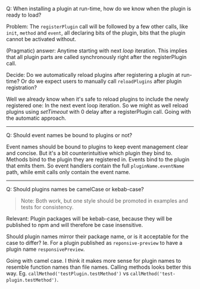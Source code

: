 Q: When installing a plugin at run-time, how do we know when the plugin is ready to load?

Problem: The `registerPlugin` call will be followed by a few other calls, like `init`, `method` and `event`, all declaring bits of the plugin, bits that the plugin cannot be activated without.

(Pragmatic) answer: Anytime starting with next _loop_ iteration. This implies that all plugin parts are called synchronously right after the registerPlugin call.

Decide: Do we automatically reload plugins after registering a plugin at run-time? Or do we expect users to manually call `reloadPlugins` after plugin registration?

Well we already know when it's safe to reload plugins to include the newly registered one: In the next event loop iteration. So we might as well reload plugins using _setTimeout_ with 0 delay after a registerPlugin call. Going with the automatic approach.

---

Q: Should event names be bound to plugins or not?

Event names should be bound to plugins to keep event management clear and concise. But it's a bit counterintuitive which plugin they bind to. Methods bind to the plugin they are registered in. Events bind to the plugin that emits them. So event handlers contain the full `pluginName.eventName` path, while emit calls only contain the event name.

---

Q: Should plugins names be camelCase or kebab-case?

> Note: Both work, but one style should be promoted in examples and tests for consistency.

Relevant: Plugin packages will be kebab-case, because they will be published to npm and will therefore be case insensitive.

Should plugin names mirror their package name, or is it acceptable for the case to differ? Ie. For a plugin published as `reponsive-preview` to have a plugin name `responsivePreview`.

Going with camel case. I think it makes more sense for plugin names to resemble function names than file names. Calling methods looks better this way. Eg. `callMethod('testPlugin.testMethod')` vs `callMethod('test-plugin.testMethod')`.
